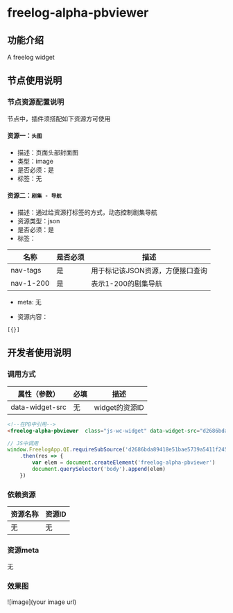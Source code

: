 # freelog-alpha-pbviewer

## 功能介绍
A freelog widget

## 节点使用说明

### 节点资源配置说明
节点中，插件须搭配如下资源方可使用

#### 资源一：`头图` 
- 描述：页面头部封面图
- 类型：image
- 是否必须：是
- 标签：无

#### 资源二：`剧集 - 导航` 
- 描述：通过给资源打标签的方式，动态控制剧集导航
- 资源类型：json
- 是否必须：是
- 标签：

|名称|是否必须 |描述|
|---|---|---|
|nav-tags|是|用于标记该JSON资源，方便接口查询|
|nav-1-200|是|表示1-200的剧集导航|

- meta: 无

- 资源内容：

```
[{}]
```

## 开发者使用说明

### 调用方式
|属性（参数）|必填|描述|
|---|---|---|
|data-widget-src|无|widget的资源ID|

```html
<!--在PB中引用-->
<freelog-alpha-pbviewer  class="js-wc-widget" data-widget-src="d2686bda89418e51bae5739a5411f245f0e0d78c"></freelog-alpha-pbviewer>
```

```javascript
// JS中调用
window.FreelogApp.QI.requireSubSource('d2686bda89418e51bae5739a5411f245f0e0d78c')
    .then(res => {
        var elem = document.createElement('freelog-alpha-pbviewer')
        document.querySelector('body').append(elem)
    })
```


### 依赖资源
|资源名称|资源ID|
|---|---|
|无|无|


### 资源meta
无


### 效果图
![image](your image url)


